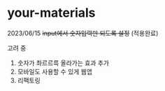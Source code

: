# your-materials
2023/06/15
~~input에서 숫자입력만 되도록 설정~~ (적용완료)


고려 중
1. 숫자가 촤르르륵 올라가는 효과 추가
2. 모바일도 사용할 수 있게 웹앱
3. 리팩토링